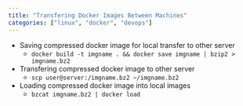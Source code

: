 ```yaml
---
title: "Transfering Docker Images Between Machines"
categories: ["linux", "docker", "devops"]
---
```


 * Saving compressed docker image for local transfer to other server
    * `docker build -t imgname . && docker save imgname | bzip2 > imgname.bz2`
 * Transfering compressed docker image to other server
   * `scp user@server:/imgname.bz2 ~/imgname.bz2`
 * Loading compressed docker image into local images
   * `bzcat imgname.bz2 | docker load`